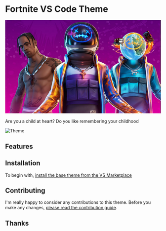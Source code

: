 # Fortnite VS Code Theme

![Banner](./banner.png)

Are you a child at heart? Do you like remembering your childhood

![Theme](./theme.jpg)

## Features

## Installation

To begin with, [install the base theme from the VS Marketplace](https://marketplace.visualstudio.com/items?itemName=sarah.drasner.fortnite-vscode-theme)

## Contributing

I'm really happy to consider any contributions to this theme. Before you make any changes, [please read the contribution guide](https://github.com/sdras/fortnite-vscode-theme/blob/master/CONTRIBUTING.md).

## Thanks
